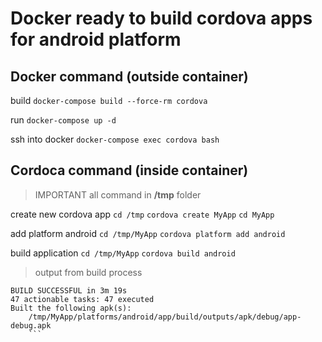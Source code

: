 # Docker ready to build cordova apps for android platform

## Docker command (outside container)

build
`docker-compose build --force-rm cordova`

run
`docker-compose up -d`

ssh into docker
`docker-compose exec cordova bash`

## Cordoca command (inside container)

> IMPORTANT all command in **/tmp** folder

create new cordova app
`cd /tmp`
`cordova create MyApp`
`cd MyApp`

add platform android
`cd /tmp/MyApp`
`cordova platform add android`

build application
`cd /tmp/MyApp`
`cordova build android`

> output from build process
```
BUILD SUCCESSFUL in 3m 19s
47 actionable tasks: 47 executed
Built the following apk(s):
	/tmp/MyApp/platforms/android/app/build/outputs/apk/debug/app-debug.apk
	```




